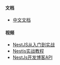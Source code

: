 #### 文档
- [中文文档](http://nestjs.inode.club/)

#### 视频
- [NestJS从入门到实战](https://www.bilibili.com/video/BV1btU7YtE5M/)
- [Nestjs实战教程](https://www.bilibili.com/video/BV1124y1k7th)
- [NestJs开发博客API](https://www.bilibili.com/video/BV1U441117xK/)
